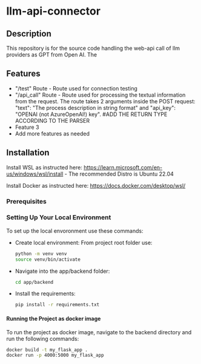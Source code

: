 # llm-api-connector

## Description

This repository is for the source code handling the web-api call of llm providers as GPT from Open AI. The 

## Features

- "/test" Route - Route used for connection testing 
- "/api_call" Route - Route used for processing the textual information from the request. The route takes 2 arguments inside the POST request: "text": "The process description in string format" and "api_key": "OPENAI (not AzureOpenAI!) key". #ADD THE RETURN TYPE ACCORDING TO THE PARSER  
- Feature 3
- Add more features as needed

## Installation

Install WSL as instructed here:
    https://learn.microsoft.com/en-us/windows/wsl/install
    - The recommended Distro is Ubuntu 22.04

Install Docker as instructed here:
    https://docs.docker.com/desktop/wsl/

### Prerequisites

### Setting Up Your Local Environment

To set up the local envoronment use these commands:
- Create local environment: 
    From project root folder use:
    ```bash
    python -m venv venv
    source venv/bin/activate
    ```
- Navigate into the app/backend folder:
    ```bash
    cd app/backend
    ```
- Install the requirements:
    ```bash
    pip install -r requirements.txt
    ```

#### Running the Project as docker image

To run the project as docker image, navigate to the backend directory and run the following commands:

```bash
docker build -t my_flask_app .
docker run -p 4000:5000 my_flask_app
```
